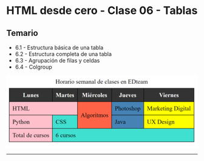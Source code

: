 # HTML desde cero - Clase 06 - Tablas

## Temario

- 6.1 - Estructura básica de una tabla
- 6.2 - Estructura completa de una tabla
- 6.3 - Agrupación de filas y celdas
- 6.4 - Colgroup

![Tabla](./tabla.png "Tablas")

---